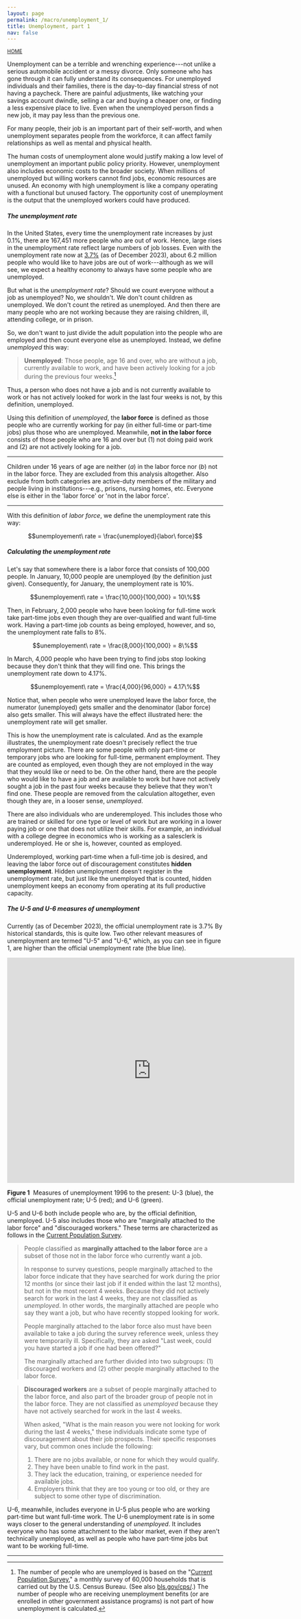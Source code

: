 ```yaml
---
layout: page
permalink: /macro/unemployment_1/
title: Unemployment, part 1
nav: false
---
```


<link rel="stylesheet" href="/assets/css/table.css">

[<small>HOME</small>](/macro/)


Unemployment can be a terrible and wrenching experience---not unlike a serious automobile accident or a messy divorce. Only someone who has gone through it can fully understand its consequences. For unemployed individuals and their families, there is the day-to-day financial stress of not having a paycheck. There are painful adjustments, like watching your savings account dwindle, selling a car and buying a cheaper one, or finding a less expensive place to live. Even when the unemployed person finds a new job, it may pay less than the previous one. 

For many people, their job is an important part of their self-worth, and when unemployment separates people from the workforce, it can affect family relationships as well as mental and physical health.

The human costs of unemployment alone would justify making a low level of unemployment an important public policy priority. However, unemployment also includes economic costs to the broader society. When millions of unemployed but willing workers cannot find jobs, economic resources are unused. An economy with high unemployment is like a company operating with a functional but unused factory. The opportunity cost of unemployment is the output that the unemployed workers could have produced.

##### The unemployment rate

In the United States, every time the unemployment rate increases by just 0.1%, there are 167,451 more people who are out of work. Hence, large rises in the unemployment rate reflect large numbers of job losses. Even with the unemployment rate now at [3.7%](https://fred.stlouisfed.org/series/UNRATE) (as of December 2023), about 6.2 million people who would like to have jobs are out of work---although as we will see, we expect a healthy economy to always have some people who are unemployed.

But what is the *unemployment rate*? Should we count everyone without a job as unemployed? No, we shouldn't. We don't count children as unemployed. We don't count the retired as unemployed. And then there are many people who are not working because they are raising children, ill, attending college, or in prison.

So, we don't want to just divide the adult population into the people who are employed and then count everyone else as unemployed. Instead, we define *unemployed* this way:

> **Unemployed**: Those people, age 16 and over, who are without a job, currently available to work, and have been actively looking for a job during the previous four weeks.[^1]

[^1]: The number of people who are unemployed is based on the "[Current Population Survey](https://www.census.gov/programs-surveys/cps.html)," a monthly survey of 60,000 households that is carried out by the U.S. Census Bureau. (See also [bls.gov/cps/](https://www.bls.gov/cps/).) The number of people who are receiving unemployment benefits (or are enrolled in other government assistance programs) is not part of how unemployment is calculated.


Thus, a person who does not have a job and is not currently available to work or has not actively looked for work in the last four weeks is not, by this definition, unemployed. 

Using this definition of *unemployed*, the **labor force** is defined as those people who are currently working for pay (in either full-time or part-time jobs) plus those who are unemployed. Meanwhile, **not in the labor force** consists of those people who are 16 and over but (1) not doing paid work and (2) are not actively looking for a job. 

---

Children under 16 years of age are neither (*a*) in the labor force nor (*b*) not in the labor force. They are excluded from this analysis altogether. Also exclude from both categories are active-duty members of the military and people living in institutions---e.g., prisons, nursing homes, etc. Everyone else is either in the 'labor force' or 'not in the labor force'.

---

With this definition of *labor force*, we define the unemployment rate this way:

$$unemployement\ rate = \frac{unemployed}{labor\ force}$$


##### Calculating the unemployment rate

Let's say that somewhere there is a labor force that consists of 100,000 people. In January, 10,000 people are unemployed (by the definition just given). Consequently, for January, the unemployment rate is 10%.

$$unemployement\ rate = \frac{10,000}{100,000} = 10\%$$

Then, in February, 2,000 people who have been looking for full-time work take part-time jobs even though they are over-qualified and want full-time work. Having a part-time job counts as being employed, however, and so, the unemployment rate falls to 8%.

$$unemployement\ rate = \frac{8,000}{100,000} = 8\%$$

In March, 4,000 people who have been trying to find jobs stop looking because they don't think that they will find one. This brings the unemployment rate down to 4.17%.

$$unemployement\ rate = \frac{4,000}{96,000} = 4.17\%$$

Notice that, when people who were unemployed leave the labor force, the numerator (unemployed) gets smaller and the denominator (labor force) also gets smaller. This will always have the effect illustrated here: the unemployment rate will get smaller.

This is how the unemployment rate is calculated. And as the example illustrates, the unemployment rate doesn't precisely reflect the true employment picture. There are some people with only part-time or temporary jobs who are looking for full-time, permanent employment. They are counted as employed, even though they are not employed in the way that they would like or need to be. On the other hand, there are the people who would like to have a job and are available to work but have not actively sought a job in the past four weeks because they believe that they won't find one. These people are removed from the calculation altogether, even though they are, in a looser sense, *unemployed*.

There are also individuals who are underemployed. This includes those who are trained or skilled for one type or level of work but are working in a lower paying job or one that does not utilize their skills. For example, an individual with a college degree in economics who is working as a salesclerk is underemployed. He or she is, however, counted as employed. 

Underemployed, working part-time when a full-time job is desired, and leaving the labor force out of discouragement constitutes **hidden unemployment**. Hidden unemployment doesn't register in the unemployment rate, but just like the unemployed that is counted, hidden unemployment keeps an economy from operating at its full productive capacity.


##### The U-5 and U-6 measures of unemployment

Currently (as of December 2023), the official unemployment rate is 3.7% By historical standards, this is quite low. Two other relevant measures of unemployment are termed "U-5" and "U-6," which, as you can see in figure 1, are higher than the official unemployment rate (the blue line).


<p align="center"><iframe src="https://fred.stlouisfed.org/graph/graph-landing.php?g=1eTHl&width=670&height=475" scrolling="no" frameborder="0" style="overflow:hidden; width:670px; height:525px;" allowTransparency="true" loading="lazy"></iframe></p>
<div class="caption"><div align="left">
<strong>Figure 1</strong>&nbsp;&nbsp;Measures of unemployment 1996 to the present: U-3 (blue), the official unemployment rate; U-5 (red); and U-6 (green).</div></div>

U-5 and U-6 both include people who are, by the official definition, unemployed. U-5 also includes those who are "marginally attached to the labor force" and "discouraged workers." These terms are characterized as follows in the [Current Population Survey](https://www.bls.gov/cps/definitions.htm).

> People classified as **marginally attached to the labor force** are a subset of those not in the labor force who 
currently want a job.
>
> In response to survey questions, people marginally attached to the labor force indicate that they have searched for work during the prior 12 months (or since their last job if it ended within the last 12 months), but not in the most recent 4 weeks. Because they did not actively search for work in the last 4 weeks, they are not classified as *unemployed*. In other words, the marginally attached are people who say they want a job, but who have recently stopped looking for work.
>
> People marginally attached to the labor force also must have been available to take a job during the survey reference week, unless they were temporarily ill. Specifically, they are asked "Last week, could you have started a job if one had been offered?"
>
> The marginally attached are further divided into two subgroups: (1) discouraged workers and (2) other people marginally attached to the labor force.



> **Discouraged workers** are a subset of people marginally attached to the labor force, and also part of the broader group of people not in the labor force. They are not classified as *unemployed* because they have not actively searched for work in the last 4 weeks.
>
> When asked, "What is the main reason you were not looking for work during the last 4 weeks," these individuals indicate some type of discouragement about their job prospects. Their specific responses vary, but common ones include the following:
>
> 1. There are no jobs available, or none for which they would qualify.
> 2. They have been unable to find work in the past.
> 3. They lack the education, training, or experience needed for available jobs.
> 4. Employers think that they are too young or too old, or they are subject to some other type of discrimination.

U-6, meanwhile, includes everyone in U-5 plus people who are working part-time but want full-time work. The U-6 unemployment rate is in some ways closer to the general understanding of *unemployed*. It includes everyone who has some attachment to the labor market, even if they aren't technically unemployed, as well as people who have part-time jobs but want to be working full-time.

---
